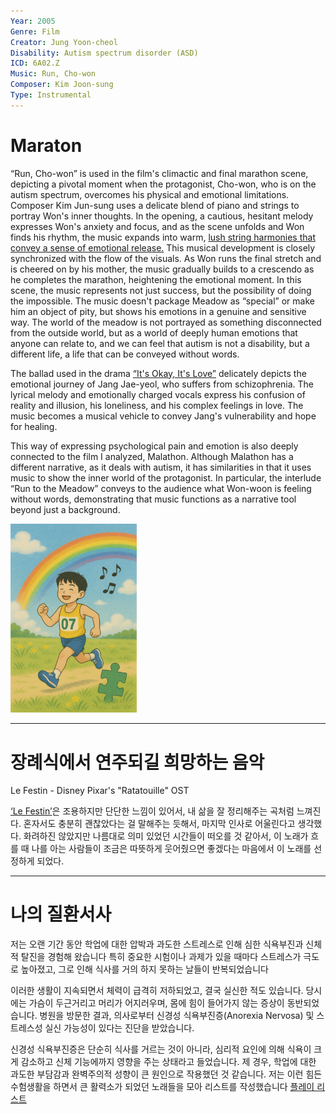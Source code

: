 ```yaml
---
Year: 2005
Genre: Film
Creator: Jung Yoon-cheol
Disability: Autism spectrum disorder (ASD)
ICD: 6A02.Z
Music: Run, Cho-won
Composer: Kim Joon-sung
Type: Instrumental
---
```


# Maraton

“Run, Cho-won” is used in the film's climactic and final marathon scene, depicting a pivotal moment when the protagonist, Cho-won, who is on the autism spectrum, overcomes his physical and emotional limitations. Composer Kim Jun-sung uses a delicate blend of piano and strings to portray Won's inner thoughts. In the opening, a cautious, hesitant melody expresses Won's anxiety and focus, and as the scene unfolds and Won finds his rhythm, the music expands into warm, [lush string harmonies that convey a sense of emotional release.](https://youtu.be/6nM9hL95LzA?si=K-sWANjdfgn4h9jX)
This musical development is closely synchronized with the flow of the visuals. As Won runs the final stretch and is cheered on by his mother, the music gradually builds to a crescendo as he completes the marathon, heightening the emotional moment. In this scene, the music represents not just success, but the possibility of doing the impossible. The music doesn't package Meadow as “special” or make him an object of pity, but shows his emotions in a genuine and sensitive way.
The world of the meadow is not portrayed as something disconnected from the outside world, but as a world of deeply human emotions that anyone can relate to, and we can feel that autism is not a disability, but a different life, a life that can be conveyed without words. 



The ballad used in the drama [“It's Okay, It's Love”](do_gwanwoo.md) delicately depicts the emotional journey of Jang Jae-yeol, who suffers from schizophrenia. The lyrical melody and emotionally charged vocals express his confusion of reality and illusion, his loneliness, and his complex feelings in love. The music becomes a musical vehicle to convey Jang's vulnerability and hope for healing.

This way of expressing psychological pain and emotion is also deeply connected to the film I analyzed, Malathon. Although Malathon has a different narrative, as it deals with autism, it has similarities in that it uses music to show the inner world of the protagonist. In particular, the interlude “Run to the Meadow” conveys to the audience what Won-woon is feeling without words, demonstrating that music functions as a narrative tool beyond just a background.


<img src="./kim_taehee_img.png" alt="image description autism spectrum disorder" style="width:40%;" />


---


# 장례식에서 연주되길 희망하는 음악
Le Festin - Disney Pixar's "Ratatouille" OST 

[‘Le Festin’](https://youtu.be/E2Tj_CQDrk4?si=yR8IYDhyQWpJm0b6)은 
조용하지만 단단한 느낌이 있어서, 내 삶을 잘 정리해주는 곡처럼 느껴진다.
혼자서도 충분히 괜찮았다는 걸 말해주는 듯해서, 마지막 인사로 어울린다고 생각했다.
화려하진 않았지만 나름대로 의미 있었던 시간들이 떠오를 것 같아서,
이 노래가 흐를 때 나를 아는 사람들이 조금은 따뜻하게 웃어줬으면 좋겠다는 마음에서
이 노래를 선정하게 되었다.


---
# 나의 질환서사

저는 오랜 기간 동안 학업에 대한 압박과 과도한 스트레스로 인해 심한 식욕부진과 신체적 탈진을 경험해 왔습니다 특히 중요한 시험이나 과제가 있을 때마다 스트레스가 극도로 높아졌고, 그로 인해 식사를 거의 하지 못하는 날들이 반복되었습니다

이러한 생활이 지속되면서 체력이 급격히 저하되었고, 결국 실신한 적도 있습니다. 당시에는 가슴이 두근거리고 머리가 어지러우며, 몸에 힘이 들어가지 않는 증상이 동반되었습니다. 병원을 방문한 결과, 의사로부터 신경성 식욕부진증(Anorexia Nervosa) 및 스트레스성 실신 가능성이 있다는 진단을 받았습니다.

신경성 식욕부진증은 단순히 식사를 거르는 것이 아니라, 심리적 요인에 의해 식욕이 크게 감소하고 신체 기능에까지 영향을 주는 상태라고 들었습니다. 제 경우, 학업에 대한 과도한 부담감과 완벽주의적 성향이 큰 원인으로 작용했던 것 같습니다. 
저는 이런 힘든 수험생활을 하면서 큰 활력소가 되었던 노래들을 모아 리스트를 작성했습니다
[플레이 리스트](https://youtube.com/playlist?list=PLAVSbcZ8DYHm3oaq3__mMNWd4MTzpa8pM&si=s2Qwi_TklzP97imo)


